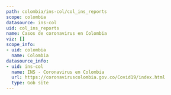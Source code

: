 ```yaml
---
path: colombia/ins-col/col_ins_reports
scope: colombia
datasource: ins-col
uid: col_ins_reports
name: Casos de coronavirus en Colombia
viz: []
scope_info:
- uid: colombia
  name: Colombia
datasource_info:
- uid: ins-col
  name: INS - Coronavirus en Colombia
  url: https://coronaviruscolombia.gov.co/Covid19/index.html
  type: Gob site
---
```


